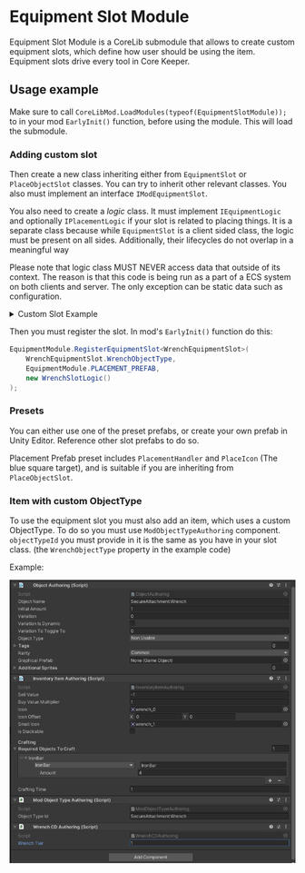 ﻿# Equipment Slot Module
Equipment Slot Module is a CoreLib submodule that allows to create custom equipment slots, which define how user should be using the item. Equipment slots drive every tool in Core Keeper.

## Usage example
Make sure to call `CoreLibMod.LoadModules(typeof(EquipmentSlotModule));` to in your mod `EarlyInit()` function, before using the module. This will load the submodule.

### Adding custom slot
Then create a new class inheriting either from `EquipmentSlot` or `PlaceObjectSlot` classes. You can try to inherit other relevant classes. You also must implement an interface `IModEquipmentSlot`.

You also need to create a *logic* class. It must implement `IEquipmentLogic` and optionally `IPlacementLogic` if your slot is related to placing things. It is a separate class because while `EquipmentSlot` is a client sided class, the logic must be present on all sides. Additionally, their lifecycles do not overlap in a meaningful way

Please note that logic class MUST NEVER access data that outside of its context. The reason is that this code is being run as a part of a ECS system on both clients and server. The only exception can be static data such as configuration.


<details><summary>Custom Slot Example</summary>

Slot class:

```csharp
public class WrenchEquipmentSlot : PlaceObjectSlot, IModEquipmentSlot
{
    // This string is a unique id of object type we are creating. 
    // It will be needed later when we create the item
    public const string WrenchObjectType = "SecureAttachment:Wrench";

    protected override EquipmentSlotType slotType => EquipmentModule.GetEquipmentSlotType<WrenchEquipmentSlot>();

    public ObjectType GetSlotObjectType()
    {
        return EntityModule.GetObjectType(WrenchObjectType);
    }

    // Please note that unlike in previous version we do NOT implement 'HandleInput' method. As it does not exist

    public void UpdateSlotVisuals(PlayerController controller)
    {
        ObjectDataCD objectDataCd = controller.GetHeldObject();
        ObjectInfo objectInfo = PugDatabase.GetObjectInfo(objectDataCd.objectID, objectDataCd.variation);

        controller.carryablePlaceItemSprite.gameObject.SetActive(true);

        Sprite iconOverride = Manager.ui.itemOverridesTable.GetIconOverride(controller.visuallyEquippedContainedObject.objectData, true);
        controller.carryablePlaceItemSprite.sprite = iconOverride != null ? iconOverride : objectInfo?.smallIcon;

        controller.carryablePlaceItemColorReplacer.UpdateColorReplacerFromObjectData(controller.visuallyEquippedContainedObject);
    }
}
```

Logic class:

```csharp
public class WrenchSlotLogic : IEquipmentLogic, IPlacementLogic
{
    // These control some behaviour logic common to slots
    public bool CanUseWhileSitting => false;
    public bool CanUseWhileOnBoat => false;

    // In order to access custom components, create a lookup class
    private ComponentLookup<WrenchCD> wrenchCDLookup;

    private int placeableHash = Property.StringToHash("PlaceableObject/placeableObject");

    // This function will get called when the ECS system is being initialized before updates.
    // Here you can load the lookups and other things using system's state provided to you
    public void CreateLookups(ref SystemState state)
    {
        wrenchCDLookup = state.GetComponentLookup<WrenchCD>();
    }

    // This function is where all of the logic will happen
    // It will be executed every frame on every player that has your slot selected
    //
    // Included variables include the equipment aspect and some shared data.
    // From them you can access some components and other data, such as:
    // current tick, database bank, physics world, tile accessor, ecb, etc.
    public bool Update(
        EquipmentUpdateAspect equipmentAspect,
        EquipmentUpdateSharedData sharedData,
        LookupEquipmentUpdateData lookupData,
        bool interactHeld,
        bool secondInteractHeld)
    {
        // First we update the placement position
        var nativeList = new NativeList<PlacementHandler.EntityAndInfoFromPlacement>(Allocator.Temp);
        PlacementHandler.UpdatePlaceablePosition(
            equipmentAspect.equippedObjectCD.ValueRO.equipmentPrefab,
            ref nativeList,
            equipmentAspect,
            sharedData,
            lookupData);
        nativeList.Dispose();

        // Check if user actually used the tool
        if (!secondInteractHeld) return false;

        // Fetch our data
        ref PlacementCD placement = ref equipmentAspect.placementCD.ValueRW;

        var pos = placement.bestPositionToPlaceAt;

        // Like this we can read some info about currently held item
        ObjectDataCD objectData = equipmentAspect.equippedObjectCD.ValueRO.containedObject.objectData;
        var prefabEntity = PugDatabase.GetPrimaryPrefabEntity(
            objectData.objectID,
            sharedData.databaseBank.databaseBankBlob,
            objectData.variation
        );

        // Here we can check if our component is present
        if (!wrenchCDLookup.HasComponent(prefabEntity)) return false;
        WrenchCD wrenchCd = wrenchCDLookup[prefabEntity];

        // And now do our logic
        // Return true if action has succeded.
        return false;
    }
    
    // This method is needed to implement 'IPlacementLogic'. 
    // It allows you to configure that logic that determines whether the slot can be activated
    // Due to the way this slot logic works, we want to always return 'true'. 
    // And to do that, we return total tile count, which is width * height
    public int CanPlaceObjectAtPosition(
        Entity placementPrefab, 
        int3 posToPlaceAt, 
        int width, 
        int height, 
        NativeHashMap<int3, bool> tilesChecked,
        ref NativeList<PlacementHandler.EntityAndInfoFromPlacement> diggableEntityAndInfos, 
        in EquipmentUpdateAspect equipmentUpdateAspect, 
        in EquipmentUpdateSharedData equipmentUpdateSharedData,
        in LookupEquipmentUpdateData equipmentUpdateLookupData)
    {   
        return width * height;
    }
}
```

For more examples you can look at my recent `Secure attachment` mod. Portions of its code were used as demo code here.

</details>

Then you must register the slot. In mod's `EarlyInit()` function do this:

```csharp
EquipmentModule.RegisterEquipmentSlot<WrenchEquipmentSlot>(
    WrenchEquipmentSlot.WrenchObjectType,
    EquipmentModule.PLACEMENT_PREFAB,
    new WrenchSlotLogic()
);
```

### Presets
You can either use one of the preset prefabs, or create your own prefab in Unity Editor. Reference other slot prefabs to do so.

Placement Prefab preset includes `PlacementHandler` and `PlaceIcon` (The blue square target), and is suitable if you are inheriting from `PlaceObjectSlot`.

### Item with custom ObjectType
To use the equipment slot you must also add an item, which uses a custom ObjectType. To do so you must use `ModObjectTypeAuthoring` component. `objectTypeId` you must provide in it is the same as you have in your slot class. (the `WrenchObjectType` property in the example code)

Example:

![Example item](./documentation/example%20item.png)<br>


